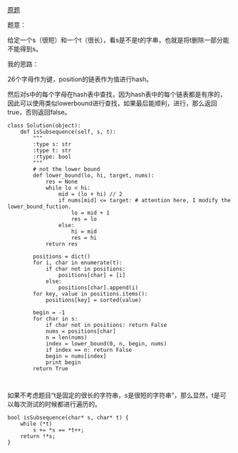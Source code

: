 [原题](https://leetcode.com/problems/is-subsequence/)

题意：

给定一个s（很短）和一个t（很长），看s是不是t的字串，也就是将t删除一部分能不能得到s。

我的思路：

26个字母作为键，position的链表作为值进行hash。

然后对s中的每个字母在hash表中查找，因为hash表中的每个链表都是有序的，因此可以使用类似lowerbound进行查找，如果最后能顺利，进行，那么返回true，否则返回false。

```
class Solution(object):
    def isSubsequence(self, s, t):
        """
        :type s: str
        :type t: str
        :rtype: bool
        """
        # not the lower bound 
        def lower_bound(lo, hi, target, nums):
            res = None
            while lo < hi:
                mid = (lo + hi) // 2
                if nums[mid] <= target: # attention here, I modify the lower_bound_fuction.
                    lo = mid + 1
                    res = lo
                else:
                    hi = mid
                    res = hi
            return res
        
        positions = dict()
        for i, char in enumerate(t):
            if char not in positions:
                positions[char] = [i]
            else:
                positions[char].append(i)
        for key, value in positions.items():
            positions[key] = sorted(value)
        
        begin = -1
        for char in s:
            if char not in positions: return False
            nums = positions[char]
            n = len(nums)
            index = lower_bound(0, n, begin, nums)
            if index == n: return False
            begin = nums[index]
            print begin
        return True
            
        
```

如果不考虑题目“t是固定的很长的字符串，s是很短的字符串”，那么显然，t是可以每次测试的时候都进行遍历的。

```
bool isSubsequence(char* s, char* t) {
    while (*t)
        s += *s == *t++;
    return !*s;
}
```